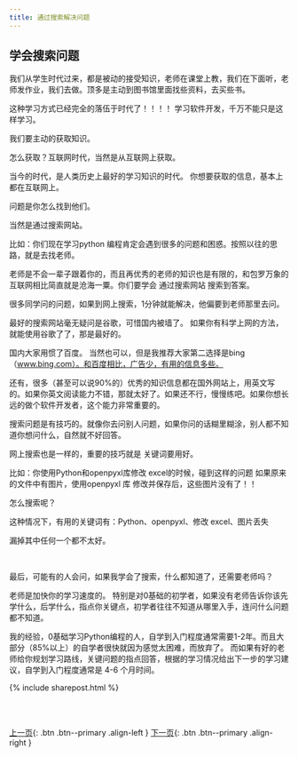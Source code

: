 ```yaml
---
title: 通过搜索解决问题
---
```


## 学会搜索问题

我们从学生时代过来，都是被动的接受知识，老师在课堂上教，我们在下面听，老师发作业，我们去做。顶多是主动到图书馆里面找些资料，去买些书。

这种学习方式已经完全的落伍于时代了！！！！
学习软件开发，千万不能只是这样学习。

我们要主动的获取知识。

怎么获取？互联网时代，当然是从互联网上获取。

当今的时代，是人类历史上最好的学习知识的时代。 你想要获取的信息，基本上都在互联网上。

问题是你怎么找到他们。

当然是通过搜索网站。

比如：你们现在学习python 编程肯定会遇到很多的问题和困惑。按照以往的思路，就是去找老师。

老师是不会一辈子跟着你的，而且再优秀的老师的知识也是有限的，和包罗万象的互联网相比简直就是沧海一粟。你们要学会 通过搜索网站 搜索到答案。

很多同学问的问题，如果到网上搜索，1分钟就能解决，他偏要到老师那里去问。

最好的搜索网站毫无疑问是谷歌，可惜国内被墙了。 如果你有科学上网的方法，就能使用谷歌了了，那是最好的。

国内大家用惯了百度。 当然也可以，但是我推荐大家第二选择是bing（www.bing.com）。和百度相比，广告少，有用的信息多些。

还有，很多（甚至可以说90%的）优秀的知识信息都在国外网站上，用英文写的。如果你英文阅读能力不错，那就太好了。如果还不行，慢慢练吧。如果你想长远的做个软件开发者，这个能力非常重要的。

搜索问题是有技巧的。就像你去问别人问题，如果你问的话糊里糊涂，别人都不知道你想问什么，自然就不好回答。

网上搜索也是一样的，重要的技巧就是 关键词要用好。


比如：你使用Python和openpyxl库修改 excel的时候，碰到这样的问题
如果原来的文件中有图片，使用openpyxl 库 修改并保存后，这些图片没有了！！

怎么搜索呢？

这种情况下，有用的关键词有：Python、openpyxl、修改 excel、图片丢失

漏掉其中任何一个都不太好。

<br>


最后，可能有的人会问，如果我学会了搜索，什么都知道了，还需要老师吗？

老师是加快你的学习速度的。 特别是对0基础的初学者，如果没有老师告诉你该先学什么，后学什么，指点你关键点，初学者往往不知道从哪里入手，连问什么问题都不知道。
		
我的经验，0基础学习Python编程的人，自学到入门程度通常需要1-2年。而且大部分（85%以上）的自学者很快就因为感觉太困难，而放弃了。
而如果有好的老师给你规划学习路线，关键问题的指点回答，根据的学习情况给出下一步的学习建议，自学到入门程度通常是 4-6 个月时间。



{% include sharepost.html %}

<br><br>

[上一页](/doc/tutorial/python/0019/){: .btn .btn--primary .align-left }
[下一页](/doc/tutorial/python/level2/1001/){: .btn .btn--primary .align-right }